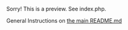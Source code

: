 Sorry! This is a preview. See index.php.

General Instructions on [the main README.md](https://github.com/Respect/samples/blob/master/README.md)
